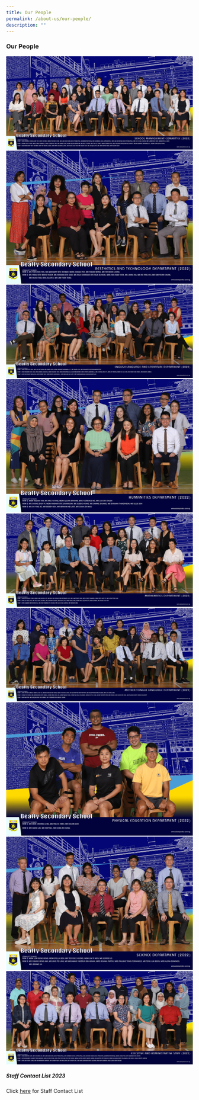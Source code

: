 ```yaml
---
title: Our People
permalink: /about-us/our-people/
description: ""
---
```

### **Our People**
![SMC](/images/school-management-committee-2-(superimpose).png)
<br>
![Aesthetic & Technology](/images/Our%20People/aesthetics-and-technology-department-2.png)
<br>
![English & Literature](/images/Our%20People/english-language-and-literature-department-2.png)
<br>
![Humanities](/images/Our%20People/humanities-department-2.png)
<br>
![](/images/Our%20People/mathematics-department-2.png)
<br>
![Mother Tongue](/images/Our%20People/mother-tongue-language-department-2.png)
<br>
![Physical Education](/images/Our%20People/physical-education-department-2.png)
<br>
![Science](/images/Our%20People/science-department-2.png)
<br>
![Executive & Administrative Staff](/images/Our%20People/executive-and-administrative-staff-2.png)
##### **Staff Contact List 2023**
Click [here](/files/Staff%20Contact%20List%202023.pdf) for Staff Contact List